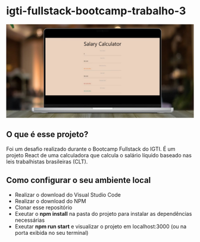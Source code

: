 # igti-fullstack-bootcamp-trabalho-3

<img src="https://github.com/samlatavares/igti-fullstack-bootcamp-trabalho-3/blob/main/images/project_screenshot.jpg" alt="Captura de tela do projeto."></img>

## O que é esse projeto?
Foi um desafio realizado durante o Bootcamp Fullstack do IGTI.
É um projeto React de uma calculadora que calcula o salário líquido baseado nas leis trabalhistas brasileiras (CLT).

## Como configurar o seu ambiente local
- Realizar o download do Visual Studio Code
- Realizar o download do NPM
- Clonar esse repositório
- Exeutar o <b>npm install</b> na pasta do projeto para instalar as dependências necessárias
- Exeutar <b>npm run start</b> e visualizar o projeto em localhost:3000 (ou na porta exibida no seu terminal)